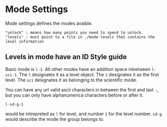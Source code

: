 # Mode Settings

Mode settings defines the modes avaible.
```
"unlock" : means how many points you need to spend to unlock.
"levels" : must point to a file in ./mode-levels that contains the level information
```

## Levels in mode have an ID Style guide

Basic mode is `l-1`. All other modes have an addition space inbetween `l-sci-1`.
The `l` designates it as a level object.
The `1` designates it as the first level.
The `sci` deisgnates it as belonging to the scientific mode.

You can have any url valid ascii characters in between the first and last `-`,
but you can only have alphanumerica characters before or after it.

```
l-sd-g-1
```
would be intrepreted as `l` for level, and number `1` for the level number.
`sd-g` would describe the mode the group belongs to.
